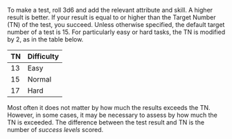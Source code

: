 To make a test, roll 3d6 and add the relevant attribute and skill. A higher result is better. If your result is equal to or higher than the Target Number (TN) of the test, you succeed. Unless otherwise specified, the default target number of a test is 15. For particularly easy or hard tasks, the TN is modified by 2, as in the table below.


| TN  | Difficulty | 
| --- | ---------- |
| 13  | Easy       |
| 15  | Normal     |
| 17  | Hard       |

Most often it does not matter by how much the results exceeds the TN. However, in some cases, it may be necessary to assess by how much the TN is exceeded. The difference between the test result and TN is the number of _success levels_ scored.